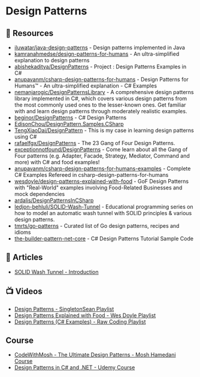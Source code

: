 # Design Patterns

## 📘 Resources

- [iluwatar/java-design-patterns](https://github.com/iluwatar/java-design-patterns) - Design patterns implemented in Java
- [kamranahmedse/design-patterns-for-humans](https://github.com/kamranahmedse/design-patterns-for-humans) - An ultra-simplified explanation to design patterns
- [abishekaditya/DesignPatterns](https://github.com/abishekaditya/DesignPatterns) - Project : Design Patterns Examples in C#
- [anupavanm/csharp-design-patterns-for-humans](https://github.com/anupavanm/csharp-design-patterns-for-humans) - Design Patterns for Humans™ - An ultra-simplified explanation - C# Examples
- [nemanjarogic/DesignPatternsLibrary](https://github.com/nemanjarogic/DesignPatternsLibrary) - A comprehensive design patterns library implemented in C#, which covers various design patterns from the most commonly used ones to the lesser-known ones. Get familiar with and learn design patterns through moderately realistic examples.
- [beginor/DesignPatterns](https://github.com/beginor/DesignPatterns) - C# Design Patterns
- [EdisonChou/DesignPattern.Samples.CSharp](https://github.com/EdisonChou/DesignPattern.Samples.CSharp)
- [TengXiaoDai/DesignPattern](https://github.com/TengXiaoDai/DesignPattern) - This is my case in learning design patterns using C#
- [rafaelfgx/DesignPatterns](https://github.com/rafaelfgx/DesignPatterns) - The 23 Gang of Four Design Patterns.
- [exceptionnotfound/DesignPatterns](https://github.com/exceptionnotfound/DesignPatterns) - Come learn about all the Gang of Four patterns (e.g. Adapter, Facade, Strategy, Mediator, Command and more) with C# and food examples!
- [anupavanm/csharp-design-patterns-for-humans-examples](https://github.com/anupavanm/csharp-design-patterns-for-humans-examples) - Complete C# Examples Refereed in csharp-design-patterns-for-humans
- [wesdoyle/design-patterns-explained-with-food](https://github.com/wesdoyle/design-patterns-explained-with-food) - GoF Design Patterns with "Real-World" examples involving Food-Related Businesses and mock dependencies
- [ardalis/DesignPatternsInCSharp](https://github.com/ardalis/DesignPatternsInCSharp)
- [ledjon-behluli/SOLID-Wash-Tunnel](https://github.com/ledjon-behluli/SOLID-Wash-Tunnel) - Educational programming series on how to model an automatic wash tunnel with SOLID principles & various design patterns.
- [tmrts/go-patterns](https://github.com/tmrts/go-patterns) - Curated list of Go design patterns, recipes and idioms
- [the-builder-pattern-net-core](https://garywoodfine.com/the-builder-pattern-net-core) - C# Design Patterns Tutorial Sample Code
## 📕 Articles
- [SOLID Wash Tunnel - Introduction](https://www.ledjonbehluli.com/posts/wash-tunnel/introduction/)

## 📺 Videos
- [Design Patterns - SingletonSean Playlist](https://www.youtube.com/playlist?list=PLA8ZIAm2I03jaAbvEWk7nHlBYxy03JP46)
- [Design Patterns Explained with Food - Wes Doyle Playlist](https://www.youtube.com/playlist?list=PL3_YUnRN3Uhi-__AdJ3yWgDB95_GYeX3x)
- [Design Patterns (C# Examples) - Raw Coding Playlist](https://www.youtube.com/playlist?list=PLOeFnOV9YBa4ary9fvCULLn7ohNKR6Ees)

## Course
- [CodeWithMosh - The Ultimate Design Patterns - Mosh Hamedani Course](https://codewithmosh.com/p/design-patterns)
- [Design Patterns in C# and .NET - Udemy Course](https://www.udemy.com/course/design-patterns-csharp-dotnet/)

